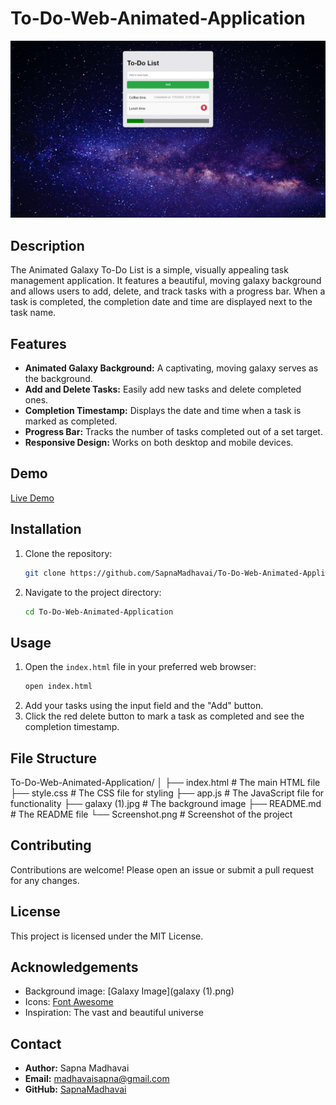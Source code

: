 # To-Do-Web-Animated-Application

![Project Screenshot](Screenshot.png)

## Description

The Animated Galaxy To-Do List is a simple, visually appealing task management application. It features a beautiful, moving galaxy background and allows users to add, delete, and track tasks with a progress bar. When a task is completed, the completion date and time are displayed next to the task name.

## Features

- **Animated Galaxy Background:** A captivating, moving galaxy serves as the background.
- **Add and Delete Tasks:** Easily add new tasks and delete completed ones.
- **Completion Timestamp:** Displays the date and time when a task is marked as completed.
- **Progress Bar:** Tracks the number of tasks completed out of a set target.
- **Responsive Design:** Works on both desktop and mobile devices.

## Demo

[Live Demo](#)

## Installation

1. Clone the repository:
    ```bash
    git clone https://github.com/SapnaMadhavai/To-Do-Web-Animated-Application.git
    ```
2. Navigate to the project directory:
    ```bash
    cd To-Do-Web-Animated-Application
    ```

## Usage

1. Open the `index.html` file in your preferred web browser:
    ```bash
    open index.html
    ```
2. Add your tasks using the input field and the "Add" button.
3. Click the red delete button to mark a task as completed and see the completion timestamp.

## File Structure

To-Do-Web-Animated-Application/
│
├── index.html # The main HTML file
├── style.css # The CSS file for styling
├── app.js # The JavaScript file for functionality
├── galaxy (1).jpg # The background image
├── README.md # The README file
└── Screenshot.png # Screenshot of the project


## Contributing

Contributions are welcome! Please open an issue or submit a pull request for any changes.

## License

This project is licensed under the MIT License.

## Acknowledgements

- Background image: [Galaxy Image](galaxy (1).png)
- Icons: [Font Awesome](https://fontawesome.com/)
- Inspiration: The vast and beautiful universe

## Contact

- **Author:** Sapna Madhavai
- **Email:** madhavaisapna@gmail.com
- **GitHub:** [SapnaMadhavai](https://github.com/SapnaMadhavai)
